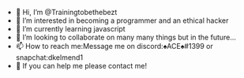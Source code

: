- 👋 Hi, I’m @Trainingtobethebezt
- 👀 I’m interested in becoming a programmer and an ethical hacker
- 🌱 I’m currently learning javascript
- 💞️ I’m looking to collaborate on many many things but in the future...
- 📫 How to reach me:Message me on discord:♠ACE♠#1399 or snapchat:dkelmend1
- 🙌 If you can help me please contact me!
